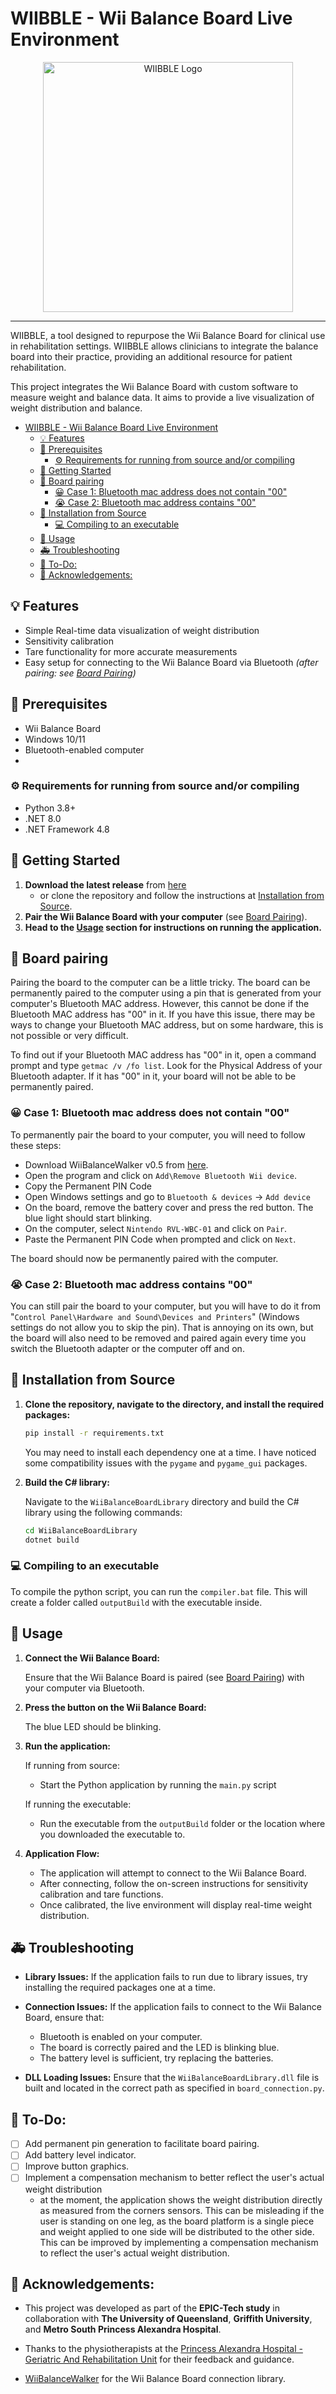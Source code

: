 <!-- add shields -->

# WIIBBLE - Wii Balance Board Live Environment

<div align="center">
  <img src="./images/logo.png" alt="WIIBBLE Logo" width="400">
</div>

---
WIIBBLE, a tool designed to repurpose the Wii Balance Board for clinical use in rehabilitation settings. WIIBBLE allows clinicians to integrate the balance board into their practice, providing an additional resource for patient rehabilitation.

This project integrates the Wii Balance Board with custom software to measure weight and balance data. It aims to provide a live visualization of weight distribution and balance.

- [WIIBBLE - Wii Balance Board Live Environment](#wiibble---wii-balance-board-live-environment)
  - [💡 Features  ](#-features--)
  - [📝 Prerequisites ](#-prerequisites-)
    - [⚙️ Requirements for running from source and/or compiling](#️-requirements-for-running-from-source-andor-compiling)
  - [🚀 Getting Started ](#-getting-started-)
  - [🔧 Board pairing ](#-board-pairing-)
    - [😀 Case 1: Bluetooth mac address does not contain "00" ](#-case-1-bluetooth-mac-address-does-not-contain-00-)
    - [😭 Case 2: Bluetooth mac address contains "00" ](#-case-2-bluetooth-mac-address-contains-00-)
  - [🔨 Installation from Source ](#-installation-from-source-)
    - [💻 Compiling to an executable ](#-compiling-to-an-executable-)
  - [📄 Usage ](#-usage-)
  - [🚑 Troubleshooting ](#-troubleshooting-)
  - [📝 To-Do:](#-to-do)
  - [🙏 Acknowledgements: ](#-acknowledgements-)


## 💡 Features  <a name="features"></a>
- Simple Real-time data visualization of weight distribution
- Sensitivity calibration 
- Tare functionality for more accurate measurements
- Easy setup for connecting to the Wii Balance Board via Bluetooth *(after pairing: see [Board Pairing](#board-pairing))*


## 📝 Prerequisites <a name="prerequisites"></a>
- Wii Balance Board
- Windows 10/11
- Bluetooth-enabled computer
- 
### ⚙️ Requirements for running from source and/or compiling
- Python 3.8+
- .NET 8.0
- .NET Framework 4.8


## 🚀 Getting Started <a name="getting-started"></a>
1. **Download the latest release** from [here](https://github.com/NeuroRehack/WIIBBLE/releases)
     - or clone the repository and follow the instructions at [Installation from Source](#installation-from-source).
2. **Pair the Wii Balance Board with your computer** (see [Board Pairing](#board-pairing)).
3. **Head to the [Usage](#usage) section for instructions on running the application.**



## 🔧 Board pairing <a name="board-pairing"></a>
Pairing the board to the computer can be a little tricky. The board can be permanently paired to the computer using a pin that is generated from your computer's Bluetooth MAC address. However, this cannot be done if the Bluetooth MAC address has "00" in it. If you have this issue, there may be ways to change your Bluetooth MAC address, but on some hardware, this is not possible or very difficult.

To find out if your Bluetooth MAC address has "00" in it, open a command prompt and type `getmac /v /fo list`. Look for the Physical Address of your Bluetooth adapter. If it has "00" in it, your board will not be able to be permanently paired.

### 😀 Case 1: Bluetooth mac address does not contain "00" <a name="case1"></a>
To permanently pair the board to your computer, you will need to follow these steps:
  - Download WiiBalanceWalker v0.5 from [here](https://github.com/lshachar/WiiBalanceWalker/releases). 
  - Open the program and click on `Add\Remove Bluetooth Wii device`.
  - Copy the Permanent PIN Code
  - Open Windows settings and go to `Bluetooth & devices` -> `Add device`
  - On the board, remove the battery cover and press the red button. The blue light should start blinking.
  - On the computer, select `Nintendo RVL-WBC-01` and click on `Pair`.
  - Paste the Permanent PIN Code when prompted and click on `Next`.

The board should now be permanently paired with the computer.

### 😭 Case 2: Bluetooth mac address contains "00" <a name="case2"></a>
You can still pair the board to your computer, but you will have to do it from "`Control Panel\Hardware and Sound\Devices and Printers`" (Windows settings do not allow you to skip the pin). That is annoying on its own, but the board will also need to be removed and paired again every time you switch the Bluetooth adapter or the computer off and on.

## 🔨 Installation from Source <a name="installation-from-source"></a>
1. **Clone the repository, navigate to the directory, and install the required packages:**
   ```bash
   pip install -r requirements.txt
   ```
   You may need to install each dependency one at a time. I have noticed some compatibility issues with the `pygame` and `pygame_gui` packages.

2. **Build the C# library:**
   
      Navigate to the `WiiBalanceBoardLibrary` directory and build the C# library using the following commands:
   
      ```bash
      cd WiiBalanceBoardLibrary
      dotnet build
      ```
### 💻 Compiling to an executable <a name="compiling"></a>
To compile the python script, you can run the `compiler.bat` file. This will create a folder called `outputBuild` with the executable inside.

## 📄 Usage <a name="usage"></a>
1. **Connect the Wii Balance Board:**

   Ensure that the Wii Balance Board is paired (see [Board Pairing](#board-pairing)) with your computer via Bluetooth.
2. **Press the button on the Wii Balance Board:**

   The blue LED should be blinking.

3. **Run the application:**

   If running from source: 
   
   -  Start the Python application by running the `main.py` script

   If running the executable:

   - Run the executable from the `outputBuild` folder or the location where you downloaded the executable to.

3. **Application Flow:**

   - The application will attempt to connect to the Wii Balance Board.
   - After connecting, follow the on-screen instructions for sensitivity calibration and tare functions.
   - Once calibrated, the live environment will display real-time weight distribution.

## 🚑 Troubleshooting <a name="troubleshooting"></a>
- **Library Issues:** If the application fails to run due to library issues, try installing the required packages one at a time.

- **Connection Issues:** If the application fails to connect to the Wii Balance Board, ensure that:
  - Bluetooth is enabled on your computer.
  - The board is correctly paired and the LED is blinking blue.
  - The battery level is sufficient, try replacing the batteries.
  
- **DLL Loading Issues:** Ensure that the `WiiBalanceBoardLibrary.dll` file is built and located in the correct path as specified in `board_connection.py`.

## 📝 To-Do:
- [ ] Add permanent pin generation to facilitate board pairing.
- [ ] Add battery level indicator.
- [ ] Improve button graphics.
- [ ] Implement a compensation mechanism to better reflect the user's actual weight distribution
  - at the moment, the application shows the weight distribution directly as measured from the corners sensors. This can be misleading if the user is standing on one leg, as the board platform is a single piece and weight applied to one side will be distributed to the other side. This can be improved by implementing a compensation mechanism to reflect the user's actual weight distribution.

## 🙏 Acknowledgements: <a name="acknowledgements"></a>
- This project was developed as part of the **EPIC-Tech study** in collaboration with **The University of Queensland**, **Griffith University**, and **Metro South Princess Alexandra Hospital**.
- Thanks to the physiotherapists at the [Princess Alexandra Hospital - Geriatric And Rehabilitation Unit](https://www.healthdirect.gov.au/australian-health-services/healthcare-service/woolloongabba-4102-qld/princess-alexandra-hospital-geriatric-and-rehabilitation-unit/geriatric-medicine/efcf3c01-fc12-46fc-2912-691b09238616) for their feedback and guidance.

- [WiiBalanceWalker](https://github.com/lshachar/WiiBalanceWalker) for the Wii Balance Board connection library.

